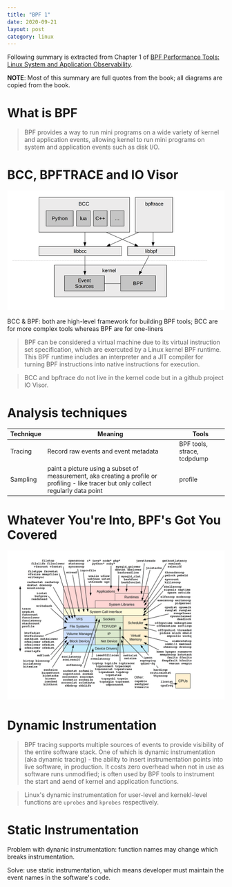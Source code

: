 ```yaml
---
title: "BPF 1"
date: 2020-09-21
layout: post
category: linux
---
```


Following summary is extracted from Chapter 1 of [BPF Performance Tools: Linux System and Application Observability](http://www.brendangregg.com/bpf-performance-tools-book.html).

**NOTE**: Most of this summary are full quotes from the book; all diagrams are copied from the book.

# What is BPF

> BPF provides a way to run mini programs on a wide variety of kernel and application events, allowing kernel to run mini programs on system and application events such as disk I/O.

# BCC, BPFTRACE and IO Visor

![BCC, bpftrace and BPF](../assets/bpf-1/bcc-bpftrace-bpf.png)

BCC & BPF: both are high-level framework for building BPF tools; BCC are for more complex tools whereas BPF are for one-liners

> BPF can be considered a virtual machine due to its virtual instruction set specification, which are exercuted by a Linux kernel BPF runtime. This BPF runtime includes an interpreter and a JIT compiler for turning BPF instructions into native instructions for execution.

> BCC and bpftrace do not live in the kernel code but in a github project IO Visor.

# Analysis techniques

| Technique | Meaning                                                                                                                                | Tools                       |
| --------- | -------------------------------------------------------------------------------------------------------------------------------------- | --------------------------- |
| Tracing   | Record raw events and event metadata                                                                                                   | BPF tools, strace, tcdpdump |
| Sampling  | paint a picture using a subset of measurement, aka creating a profile or profiling - like tracer but only collect regularly data point | profile                     |

# Whatever You're Into, BPF's Got You Covered

![BPF performance tools and their visibility](../assets/bpf-1/bpf-visibility.png)

# Dynamic Instrumentation

> BPF tracing supports multiple sources of events to provide visibility of the entire software stack. One of which is dynamic instrumentation (aka dynamic tracing) - the ability to insert instrumentation points into live software, in production. It costs zero overhead when not in use as software runs unmodified; is often used by BPF tools to instrument the start and aend of kernel and application functions.

> Linux's dynamic instrumentation for user-level and kernekl-level functions are `uprobes` and `kprobes` respectively.

# Static Instrumentation

Problem with dynanic instrumentation: function names may change which breaks instrumentation.

Solve: use static instrumentation, which means developer must maintain the event names in the software's code.
